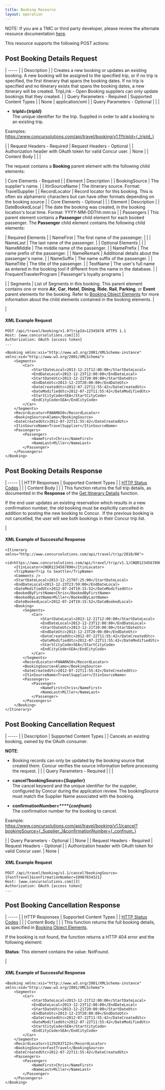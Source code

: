 ```yaml
---
title: Booking Resource
layout: operation
---
```





NOTE: If you are a TMC or third party developer, please review the alternate resource documentation [here][1].

This resource supports the following POST actions:

##  Post Booking Details Request

| ----- |
|  Description |
|  Creates a new booking or updates an existing booking. A new booking will be assigned to the specified trip, or if no trip is specified, the first itinerary that spans the booking dates. If no trip is specified and no itinerary exists that spans the booking dates, a new itinerary will be created. TripLink - Open Booking suppliers can only update bookings that they created. |
|  Query Parameters - Required |  Supported Content Types |
|  None |  application/xml |
|  Query Parameters - Optional |   |
|

* **tripId={_tripId_}**  
The unique identifier for the trip. Supplied in order to add a booking to an existing trip.

Examples:  
https://www.concursolutions.com/api/travel/booking/v1.1?tripId={_tripId_}

 |
|  Request Headers - Required |  Request Headers - Optional |
|  Authorization header with OAuth token for valid Concur user. |  None |
|  Content Body |   |
|

The request contains a **Booking** parent element with the following child elements:

|  Core Elements - Required |
|  Element |  Description |
|  BookingSource |  The supplier's name. |
|  ItinSourceName |  The itinerary source. Format: TravelSupplier |
|  RecordLocator |  Record locator for this booking. This is often six alphameric characters but can have other formats depending on the booking source |
|  Core Elements - Optional |   |
|  Element |  Description |
|  DateBookedLocal |  The date the booking was created, in the booking location's local time. Format: YYYY-MM-DDThh:mm:ss |
|  Passengers |  This parent element contains a **Passenger** child element for each booked passenger. The **Passenger** child element contains the following child elements:

|  Required Elements |
|  NameFirst |  The first name of the passenger. |   |
|  NameLast |  The last name of the passenger. |
|  Optional Elements |   |
|  NameMiddle |  The middle name of the passenger. |
|  NamePrefix |  The name prefix of the passenger. |
|  NameRemark |  Additional details about the passenger's name. |
|  NameSuffix |  The name suffix of the passenger. |
|  NameTitle |  The title of the passenger. |
|  TextName |  The user's full name as entered in the booking tool if different from the name in the database. |
|  FrequentTravelerProgram |  Passenger's loyalty programs |

 |
|  Segments |  List of Segments in this booking. This parent element contains one or more **Air**, **Car**, **Hotel**, **Dining**, **Ride**, **Rail**, **Parking**, or **Event** parent elements for the booking. Refer to [Booking Object Elements][2] for more information about the child elements contained in the booking elements. |

 |

####  XML Example Request

    POST /api/travel/booking/v1.0?tripId=12345678 HTTPS 1.1
    Host: [www.concursolutions.com][3]
    Authorization: OAuth {access token}
    ...

    <Booking xmlns:xsi="http://www.w3.org/2001/XMLSchema-instance" xmlns:xsd="http://www.w3.org/2001/XMLSchema">
        <Segments>
            <Car>
                <StartDateLocal>2013-12-21T12:00:00</StartDateLocal>
                <EndDateLocal>2013-12-23T12:00:00</EndDateLocal>
                <StartDateUtc>2013-12-21T20:00:00</StartDateUtc>
                <EndDateUtc>2013-12-23T20:00:00</EndDateUtc>
                <DateCreatedUtc>2012-07-22T11:55:42</DateCreatedUtc>
                <DateModifiedUtc>2012-07-22T11:55:42</DateModifiedUtc>
                <StartCityCode>SEA</StartCityCode>
                <EndCityCode>SEA</EndCityCode>
            </Car>
        </Segments>
        <RecordLocator>PANAMA50</RecordLocator>
        <BookingSource>Alamo</BookingSource>
        <DateCreatedUtc>2012-07-22T11:55:42</DateCreatedUtc>
        <ItinSourceName>TravelSupplier</ItinSourceName>
        <Passengers>
            <Passenger>
                <NameFirst>Chris</NameFirst>
                <NameLast>Miller</NameLast>
            </Passenger>
        </Passengers>
    </Booking>

##  Post Booking Details Response

| ----- |
|  HTTP Responses |  Supported Content Types |
|  [HTTP Status Codes][4] |   |
|  Content Body |   |
|  This function returns the full trip details, as documented in the **Response** of the [Get Itinerary Details][5] function.

If the end user updates an existing reservation which results in a new confirmation number, the old booking must be explicitly cancelled in addition to posting the new booking to Concur.  If the previous booking is not cancelled, the user will see both bookings in their Concur trip list.

 |

####  XML Example of Successful Response

    <Itinerary xmlns="http://www.concursolutions.com/api/travel/trip/2010/06">
        <id>https://www.concursolutions.com/api/travel/trip/v1.1/CNQR1234567890</id>
        <ItinLocator>CNQR1234567890</ItinLocator>
        <TripName>Trip to Seattle</TripName>
        <Comments />
        <StartDateLocal>2013-12-21T07:25:00</StartDateLocal>
        <EndDateLocal>2013-12-23T23:59:00</EndDateLocal>
        <DateModifiedUtc>2012-07-24T19:15:52</DateModifiedUtc>
        <BookedByFirstName>Chris</BookedByFirstName>
        <BookedByLastName>Miller</BookedByLastName>
        <DateBookedLocal>2012-07-24T19:15:52</DateBookedLocal>
        <Booking>
            <Segments>
                <Car>
                    <StartDateLocal>2013-12-21T12:00:00</StartDateLocal>
                    <EndDateLocal>2013-12-23T12:00:00</EndDateLocal>
                    <StartDateUtc>2013-12-21T20:00:00</StartDateUtc>
                    <EndDateUtc>2013-12-23T20:00:00</EndDateUtc>
                    <DateCreatedUtc>2012-07-22T11:55:42</DateCreatedUtc>
                    <DateModifiedUtc>2012-07-22T11:55:42</DateModifiedUtc>
                    <StartCityCode>SEA</StartCityCode>
                    <EndCityCode>SEA</EndCityCode>
                </Car>
            </Segments>
            <RecordLocator>PANAMA50</RecordLocator>
            <BookingSource>Alamo</BookingSource>
            <DateCreatedUtc>2012-07-22T11:55:42</DateCreatedUtc>
            <ItinSourceName>TravelSupplier</ItinSourceName>
            <Passengers>
                <Passenger>
                    <NameFirst>Chris</NameFirst>
                    <NameLast>Miller</NameLast>
                </Passenger>
            </Passengers>
        </Booking>
    </Itinerary>

##  Post Booking Cancellation Request

| ----- |
|  Description |  Supported Content Types |
|  Cancels an existing booking, owned by the OAuth consumer.

**NOTE**:

* Booking records can only be updated by the booking source that created them. Concur verifies the source information before processing the request.
 |   |
|  Query Parameters - Required |   |
|

* **cancel?bookingSource={_Supplier_}**  
The cancel keyword and the unique identifier for the supplier, configured by Concur during the application review. The bookingSource must match the Supplier Name associated with the booking.
* **confirmationNumber=****{_confnum_}**  
The confirmation number for the booking to cancel.

Example:  
https://www.concursolutions.com/api/travel/booking/v1.1/cancel?bookingSource={_Supplier_}&confirmationNumber={_confnum_}

 |
|  Query Parameters - Optional |
|  None |
|  Request Headers - Required |  Request Headers - Optional |
|  Authorization header with OAuth token for valid Concur user. |  None |

####  XML Example Request

    POST /api/travel/booking/v1.1/cancel?bookingSource={FastTravel}&confirmationNumber={0987654321}
    Host: [www.concursolutions.com][3]
    Authorization: OAuth {access token}
    ...

##  Post Booking Cancellation Response

| ----- |
|  HTTP Responses |  Supported Content Types |
|  [HTTP Status Codes][4] |   |
|  Content Body |   |
|  This function returns the full booking details, as specified in [Booking Object Elements][6].

If the booking is not found, the function returns a HTTP 404 error and the following element:

**Status**: This element contains the value: NotFound.

 |

####  XML Example of Successful Response

    <Booking xmlns:xsi="http://www.w3.org/2001/XMLSchema-instance" xmlns:xsd="http://www.w3.org/2001/XMLSchema">
        <Segments>
            <Car>
                <StartDateLocal>2013-12-21T12:00:00</StartDateLocal>
                <EndDateLocal>2013-12-23T12:00:00</EndDateLocal>
                <StartDateUtc>2013-12-21T20:00:00</StartDateUtc>
                <EndDateUtc>2013-12-23T20:00:00</EndDateUtc>
                <DateCreatedUtc>2012-07-22T11:55:42</DateCreatedUtc>
                <DateModifiedUtc>2012-07-22T11:55:42</DateModifiedUtc>
                <StartCityCode>SEA</StartCityCode>
                <EndCityCode>SEA</EndCityCode>
            </Car>
        </Segments>
        <RecordLocator>11292837123</RecordLocator>
        <BookingSource>FastTravel</BookingSource>
        <DateCreatedUtc>2012-07-22T11:55:42</DateCreatedUtc>
        <Passengers>
            <Passenger>
                <NameFirst>Chris</NameFirst>
                <NameLast>Miller</NameLast>
            </Passenger>
        </Passengers>
    </Booking>



[1]: https://developer.concur.com/itinerary-tmc-and-third-party-developers/booking-resource/booking-resource-post
[2]: /node/510#bookingelements
[3]: http://www.concursolutions.com "www.concursolutions.com"
[4]: https://developer.concur.com/reference/http-codes
[5]: https://developer.concur.com/node/547#getitindetails
[6]: /node/546#bookingelements
